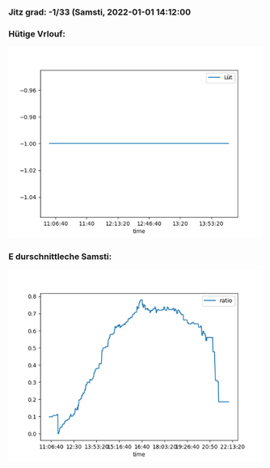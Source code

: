 ### Jitz grad: -1/33 (Samsti, 2022-01-01 14:12:00

### Hütige Vrlouf:
![Graph](Today.png)

### E durschnittleche Samsti:
![Graph](Samsti.png)